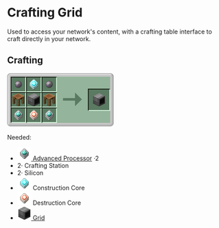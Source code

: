 # Crafting Grid

Used to access your network's content, with a crafting table interface to craft directly in your network.

## Crafting

![](../../img/recipes/refinedstorage/grid$1.png)

Needed:  
- [![](../../img/items/refinedstorage/processor$5.png) Advanced Processor](./processors.md) ·2  
- 2· Crafting Station  
- 2· Silicon  
- ![](../../img/items/refinedstorage/core$0.png) Construction Core  
- ![](../../img/items/refinedstorage/core$1.png) Destruction Core  
- [![](../../img/items/refinedstorage/grid$0.png) Grid](./grid.md)